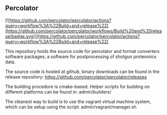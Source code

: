 ## Percolator
[![https://github.com/percolator/percolator/actions?query=workflow%3A%22Build+and+release%22](https://github.com/percolator/percolator/workflows/Build%20and%20release/badge.svg)](https://github.com/percolator/percolator/actions?query=workflow%3A%22Build+and+release%22)

This repository holds the source code for percolator and format
converters software packages; a software for postprocessing of shotgun
proteomics data.

The source code is hosted at github, binary downloads can be found in the release repository:
https://github.com/percolator/percolator/releases

The building procedure is cmake-based. Helper scripts for building on
different platforms can be found in: admin/builders/

The cleanest way to build is to use the vagrant virtual machine
system, which can be setup using the script: admin/vagrant/manager.sh
